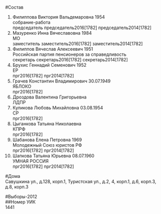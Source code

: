 #Состав  
1. Филиппова Виктория Вальдемаровна 1954  
    собрание-работа  
    председатель председатель2016[1782] председатель2014[1782]  
2. Мазуренко Инна Вячеславовна 1984  
    МО  
    заместитель заместитель2016[1782] заместитель2014[1782]  
3. Филиппов Вячеслав Алексеевич 1951  
    Российская партия пенсионеров за справедливость  
    секретарь секретарь2016[1782] секретарь2014[1782]  
4. Брухис Геннадий Семенович 1952  
    ЕР  
    прг2016[1782] прг2014[1782]  
5. Грачев Константин Владимирович 30.07.1949  
    ЯБЛОКО  
    прг2016[1782]  
6. Дроздова Валентина Григорьевна  
    ЛДПР  
7. Куликова Любовь Михайловна 03.08.1954  
    СР  
    прг2016[1782]  
8. Цыганкова Татьяна Николаевна  
    КПРФ  
    прг2016[1782]  
9. Шабанова Елена Петровна 1969  
    Молодежный Союз юристов РФ  
    прг2016[1782] прг2014[1782]  
10. Шапкова Татьяна Юрьевна 08.07.1960  
    УМНАЯ РОССИЯ  
    прг2016[1782] прг2014[1782]  
  
#Дома  
Савушкина ул., д.128, корп.1, Туристская ул., д.2, 4, корп.1, д.6, корп.3, д.8, корп.3  
  
#Выборы-2012  
##Номер УИК  
1441  
